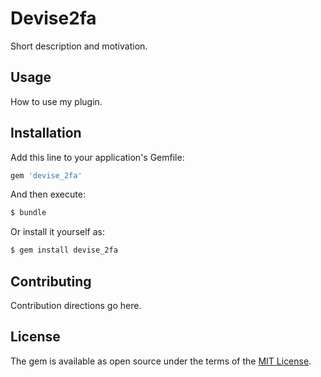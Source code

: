 # Devise2fa
Short description and motivation.

## Usage
How to use my plugin.

## Installation
Add this line to your application's Gemfile:

```ruby
gem 'devise_2fa'
```

And then execute:
```bash
$ bundle
```

Or install it yourself as:
```bash
$ gem install devise_2fa
```

## Contributing
Contribution directions go here.

## License
The gem is available as open source under the terms of the [MIT License](https://opensource.org/licenses/MIT).
